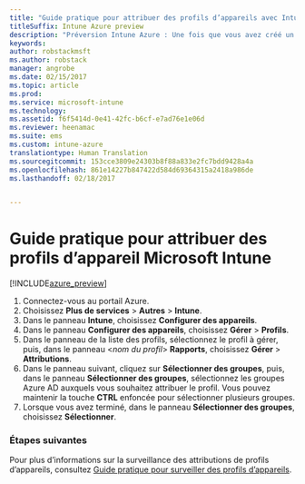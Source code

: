 ```yaml
---
title: "Guide pratique pour attribuer des profils d’appareils avec Intune"
titleSuffix: Intune Azure preview
description: "Préversion Intune Azure : Une fois que vous avez créé un profil d’appareil Intune, apprenez à l’attribuer à des appareils dans cette rubrique."
keywords: 
author: robstackmsft
ms.author: robstack
manager: angrobe
ms.date: 02/15/2017
ms.topic: article
ms.prod: 
ms.service: microsoft-intune
ms.technology: 
ms.assetid: f6f5414d-0e41-42fc-b6cf-e7ad76e1e06d
ms.reviewer: heenamac
ms.suite: ems
ms.custom: intune-azure
translationtype: Human Translation
ms.sourcegitcommit: 153cce3809e24303b8f88a833e2fc7bdd9428a4a
ms.openlocfilehash: 861e14227b847422d584d69364315a2418a986de
ms.lasthandoff: 02/18/2017


---
```


# <a name="how-to-assign-microsoft-intune-device-profiles"></a>Guide pratique pour attribuer des profils d’appareil Microsoft Intune

[!INCLUDE[azure_preview](../includes/azure_preview.md)]


1. Connectez-vous au portail Azure.
2. Choisissez **Plus de services** > **Autres** > **Intune**.
3. Dans le panneau **Intune**, choisissez **Configurer des appareils**.
1. Dans le panneau **Configurer des appareils**, choisissez **Gérer** > **Profils**.
2. Dans le panneau de la liste des profils, sélectionnez le profil à gérer, puis, dans le panneau <*nom du profil*> **Rapports**, choisissez **Gérer** > **Attributions**.
3. Dans le panneau suivant, cliquez sur **Sélectionner des groupes**, puis, dans le panneau **Sélectionner des groupes**, sélectionnez les groupes Azure AD auxquels vous souhaitez attribuer le profil. Vous pouvez maintenir la touche **CTRL** enfoncée pour sélectionner plusieurs groupes.
4. Lorsque vous avez terminé, dans le panneau **Sélectionner des groupes**, choisissez **Sélectionner**.

### <a name="next-steps"></a>Étapes suivantes
Pour plus d’informations sur la surveillance des attributions de profils d’appareils, consultez [Guide pratique pour surveiller des profils d’appareils](how-to-monitor-device-profiles.md).

